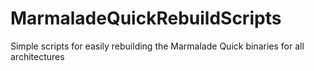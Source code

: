 MarmaladeQuickRebuildScripts
============================

Simple scripts for easily rebuilding the Marmalade Quick binaries for all architectures
